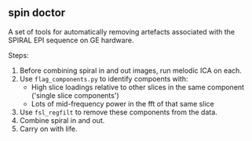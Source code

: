 spin doctor
-----------

A set of tools for automatically removing artefacts associated with the SPIRAL
EPI sequence on GE hardware.

Steps:

1) Before combining spiral in and out images, run melodic ICA on each.
2) Use `flag_components.py` to identify compoents with:
    - High slice loadings relative to other slices in the same component ('single slice components')
    - Lots of mid-frequency power in the fft of that same slice
3) Use `fsl_regfilt` to remove these components from the data.
4) Combine spiral in and out.
5) Carry on with life.


